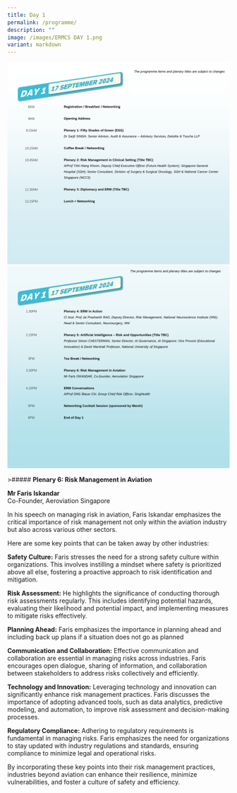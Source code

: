 ```yaml
---
title: Day 1
permalink: /programme/
description: ""
image: /images/ERMCS DAY 1.png
variant: markdown
---
```

![](/images/Slide1.png)![](/images/Slide2.png)


&gt;##### **Plenary 6: Risk Management in Aviation**

**Mr Faris Iskandar**
<br>
Co-Founder, Aeroviation Singapore

In his speech on managing risk in aviation, Faris Iskandar emphasizes the critical importance of risk management not only within the aviation industry but also across various other sectors.

Here are some key points that can be taken away by other industries:

**Safety Culture:** Faris stresses the need for a strong safety culture within organizations. This involves instilling a mindset where safety is prioritized above all else, fostering a proactive approach to risk identification and mitigation.

**Risk Assessment:** He highlights the significance of conducting thorough risk assessments regularly. This includes identifying potential hazards, evaluating their likelihood and potential impact, and implementing measures to mitigate risks effectively.

**Planning Ahead:** Faris emphasizes the importance in planning ahead and including back up plans if a situation does not go as planned

**Communication and Collaboration:** Effective communication and collaboration are essential in managing risks across industries. Faris encourages open dialogue, sharing of information, and collaboration between stakeholders to address risks collectively and efficiently.

**Technology and Innovation:** Leveraging technology and innovation can significantly enhance risk management practices. Faris discusses the importance of adopting advanced tools, such as data analytics, predictive modeling, and automation, to improve risk assessment and decision-making processes.

**Regulatory Compliance:** Adhering to regulatory requirements is fundamental in managing risks. Faris emphasizes the need for organizations to stay updated with industry regulations and standards, ensuring compliance to minimize legal and operational risks.

By incorporating these key points into their risk management practices, industries beyond aviation can enhance their resilience, minimize vulnerabilities, and foster a culture of safety and efficiency.